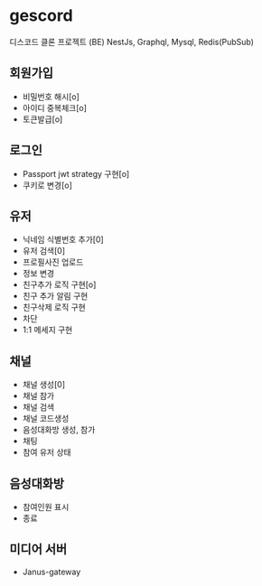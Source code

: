 # gescord

디스코드 클론 프로젝트 (BE)
NestJs, Graphql, Mysql, Redis(PubSub)

## 회원가입

- 비밀번호 해시[o]
- 아이디 중복체크[o]
- 토큰발급[o]

## 로그인

- Passport jwt strategy 구현[o]
- 쿠키로 변경[o]

## 유저

- 닉네임 식별번호 추가[0]
- 유저 검색[0]
- 프로필사진 업로드
- 정보 변경
- 친구추가 로직 구현[o]
- 친구 추가 알림 구현
- 친구삭제 로직 구현
- 차단
- 1:1 메세지 구현

## 채널

- 채널 생성[0]
- 채널 참가
- 채널 검색
- 채널 코드생성
- 음성대화방 생성, 참가
- 채팅
- 참여 유저 상태

## 음성대화방

- 참여인원 표시
- 종료

## 미디어 서버

- Janus-gateway
